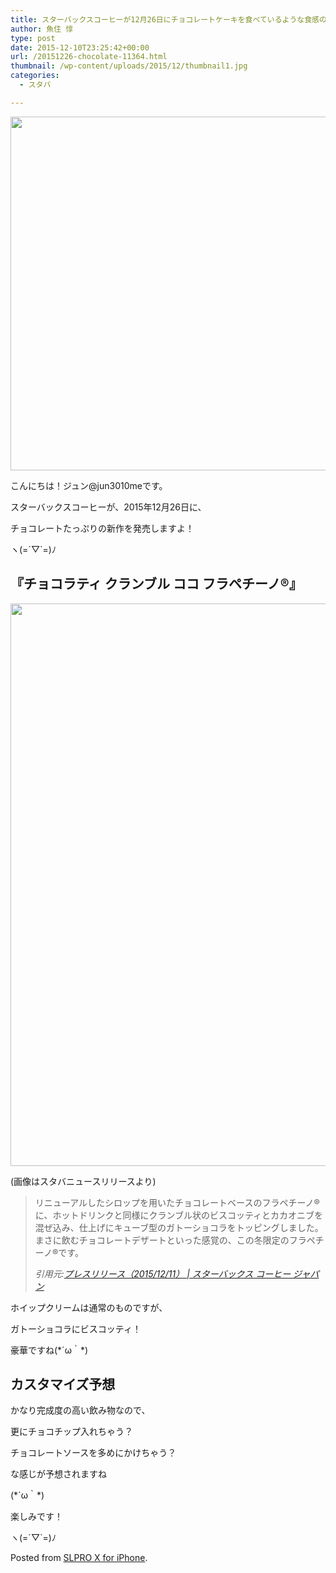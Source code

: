 ```yaml
---
title: スターバックスコーヒーが12月26日にチョコレートケーキを食べているような食感の『チョコラティ クランブル ココ フラペチーノ®』を発売！
author: 魚住 惇
type: post
date: 2015-12-10T23:25:42+00:00
url: /20151226-chocolate-11364.html
thumbnail: /wp-content/uploads/2015/12/thumbnail1.jpg
categories:
  - スタバ

---
```

<img decoding="async" loading="lazy" alt="" src="/wp-content/uploads/2015/12/slproImg_201512111140150.png" width="600" height="566" class="slproImg" />

<!--more-->

  
こんにちは！ジュン@jun3010meです。

スターバックスコーヒーが、2015年12月26日に、

チョコレートたっぷりの新作を発売しますよ！

ヽ(=´▽\`=)ﾉ

## 『チョコラティ クランブル ココ フラペチーノ®』

<img decoding="async" loading="lazy" alt="" src="/wp-content/uploads/2015/12/slproImg_201512111141210.jpg" width="600" height="900" class="slproImg" /> 

(画像はスタバニュースリリースより)

> リニューアルしたシロップを用いたチョコレートベースのフラペチーノ®に、ホットドリンクと同様にクランブル状のビスコッティとカカオニブを混ぜ込み、仕上げにキューブ型のガトーショコラをトッピングしました。まさに飲むチョコレートデザートといった感覚の、この冬限定のフラペチーノ®です。
> 
> <cite>引用元:<a href="http://www.starbucks.co.jp/press_release/pr2015-1470.php" target="_blank">プレスリリース（2015/12/11） | スターバックス コーヒー ジャパン</a></cite>

ホイップクリームは通常のものですが、

ガトーショコラにビスコッティ！

豪華ですね(\*´ω｀\*)

## カスタマイズ予想

かなり完成度の高い飲み物なので、

更にチョコチップ入れちゃう？

チョコレートソースを多めにかけちゃう？

な感じが予想されますね

(\*´ω｀\*)

楽しみです！

ヽ(=´▽\`=)ﾉ

Posted from <a href="https://itunes.apple.com/us/app/slpro-x-for-iphone/id974900131?l=ja&ls=1&mt=8&uo=4at=11l7gE" target="_blank" rel="nofollow">SLPRO X for iPhone</a>.